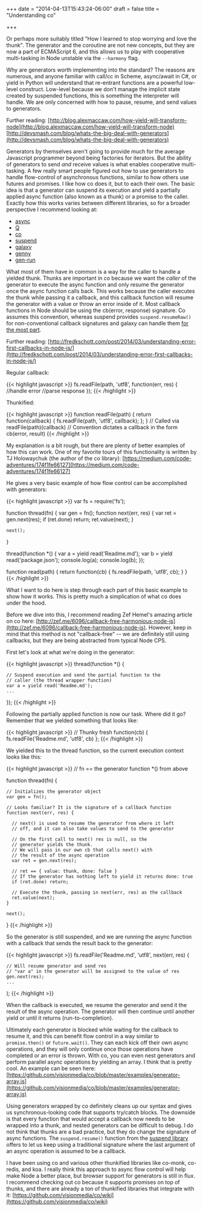 +++
date = "2014-04-13T15:43:24-06:00"
draft = false
title = "Understanding co"

+++

Or perhaps more suitably titled "How I learned to stop worrying and love the thunk". The generator and the coroutine are not new concepts, but they are now a part of ECMAScript 6, and this allows us to play with cooperative multi-tasking in Node unstable via the `--harmony` flag.

Why are generators worth implementing into the standard? The reasons are numerous, and anyone familiar with call/cc in Scheme, async/await in C#, or yield in Python will understand that re-entrant functions are a powerful low-level construct. Low-level because we don't manage the implicit state created by suspended functions, this is something the interpreter will handle. We are only concerned with how to pause, resume, and send values to generators.

Further reading:
[http://blog.alexmaccaw.com/how-yield-will-transform-node](http://blog.alexmaccaw.com/how-yield-will-transform-node)
[http://devsmash.com/blog/whats-the-big-deal-with-generators](http://devsmash.com/blog/whats-the-big-deal-with-generators)

Generators by themselves aren't going to provide much for the average Javascript programmer beyond being factories for iterators. But the ability of generators to send *and* receive values is what enables cooperative multi-tasking.
A few really smart people figured out how to use generators to handle flow-control of asynchronous functions, similar to how others use futures and promises. I like how co does it, but to each their own. The basic idea is that a generator can suspend its execution and yield a partially applied async function (also known as a thunk) or a promise to the caller. Exactly how this works varies between different libraries, so for a broader perspective I recommend looking at:

* [async](https://github.com/caolan/async)
* [Q](https://github.com/kriskowal/q)
* [co](https://github.com/visionmedia/co)
* [suspend](https://github.com/jmar777/suspend)
* [galaxy](https://github.com/bjouhier/galaxy)
* [genny](https://github.com/spion/genny)
* [gen-run](https://github.com/creationix/gen-run)


What most of them have in common is a way for the caller to handle a yielded thunk. Thunks are important in co because we want the *caller* of the generator to execute the async function and only resume the generator once the async function calls back. This works because the caller executes the thunk while passing it a callback, and this callback function will resume the generator with a value or throw an error inside of it. Most callback functions in Node should be using the cb(error, response) signature. Co assumes this convention, whereas suspend provides `suspend.resumeRaw()` for non-conventional callback signatures and galaxy can handle them [for the most part](https://github.com/bjouhier/galaxy#odd-callbacks).

Further reading:
[http://fredkschott.com/post/2014/03/understanding-error-first-callbacks-in-node-js/](http://fredkschott.com/post/2014/03/understanding-error-first-callbacks-in-node-js/)


Regular callback:

{{< highlight javascript >}}
fs.readFile(path, 'utf8', function(err, res) {
    //handle error
    //parse response
});
{{< /highlight >}}

Thunkified:

{{< highlight javascript >}}
function readFile(path) {
    return function(callback) {
      fs.readFile(path, 'utf8', callback);
    };
}
// Called via readFile(path)(callback)
// Convention dictates a callback in the form cb(error, result)
{{< /highlight >}}


My explanation is a bit rough, but there are plenty of better examples of how this can work. One of my favorite tours of this functionality is written by TJ Holowaychuk (the author of the co library): [https://medium.com/code-adventures/174f1fe66127](https://medium.com/code-adventures/174f1fe66127)

He gives a very basic example of how flow control can be accomplished with generators:

{{< highlight javascript >}}
var fs = require('fs');

function thread(fn) {
    var gen = fn();
    function next(err, res) {
        var ret = gen.next(res);
        if (ret.done) return;
        ret.value(next);
    }

    next();
}

thread(function *() {
    var a = yield read('Readme.md');
    var b = yield read('package.json');
    console.log(a);
    console.log(b);
});

function read(path) {
    return function(cb) {
        fs.readFile(path, 'utf8', cb);
    }
}
{{< /highlight >}}


What I want to do here is step through each part of this basic example to show how it works. This is pretty much a simplication of what co does under the hood.

Before we dive into this, I recommend reading Zef Hemel's amazing article on co here: [http://zef.me/6096/callback-free-harmonious-node-js](http://zef.me/6096/callback-free-harmonious-node-js). However, keep in mind that this method is not "callback-free" -- we are definitely still using callbacks, but they are being abstracted from typical Node CPS.

First let's look at what we're doing in the generator:

{{< highlight javascript >}}
thread(function *() {

    // Suspend execution and send the partial function to the
    // caller (the thread wrapper function)
    var a = yield read('Readme.md');
    ...
});
{{< /highlight >}}


Following the partially applied function is now our task. Where did it go? Remember that we yielded something that looks like:


{{< highlight javascript >}}
// Thunky fresh
function(cb) { fs.readFile('Readme.md', 'utf8', cb) };
{{< /highlight >}}


We yielded this to the thread function, so the current execution context looks like this:


{{< highlight javascript >}}
// fn == the generator function *() from above

function thread(fn) {

    // Initializes the generator object
    var gen = fn();

    // Looks familiar? It is the signature of a callback function
    function next(err, res) {

      // next() is used to resume the generator from where it left
      // off, and it can also take values to send to the generator

      // On the first call to next() res is null, so the
      // generator yields the thunk.
      // We will pass in our own cb that calls next() with
      // the result of the async operation
      var ret = gen.next(res);

      // ret == { value: thunk, done: false }
      // If the generator has nothing left to yield it returns done: true
      if (ret.done) return;

      // Execute the thunk, passing in next(err, res) as the callback
      ret.value(next);
    }

    next();
}
{{< /highlight >}}


So the generator is still suspended, and we are running the async function with a callback that sends the result back to the generator:


{{< highlight javascript >}}
fs.readFile('Readme.md', 'utf8', next(err, res) {

    // Will resume generator and send res
    // "var a" in the generator will be assigned to the value of res
    gen.next(res);
    ...
);
{{< /highlight >}}


When the callback is executed, we resume the generator and send it the result of the async operation. The generator will then continue until another yield or until it returns (run-to-completion).

Ultimately each generator is blocked while waiting for the callback to resume it, and this can benefit flow control in a way similar to `promise.then()` or `future.wait()`. They can each kick off their own async operations, and they will only continue once those operations have completed or an error is thrown. With co, you can even nest generators and perform parallel async operations by yielding an array. I think that is pretty cool. An example can be seen here: [https://github.com/visionmedia/co/blob/master/examples/generator-array.js](https://github.com/visionmedia/co/blob/master/examples/generator-array.js)

Using generators wrapped by co definitely cleans up our syntax and gives us synchronous-looking code that supports try/catch blocks. The downside is that every function that would accept a callback now needs to be wrapped into a thunk, and nested generators can be difficult to debug. I do not think that thunks are a bad practice, but they do change the signature of async functions. The `suspend.resume()` function from the [suspend library](https://github.com/jmar777/suspend#suspendresume) offers to let us keep using a traditional signature where the last argument of an async operation is assumed to be a callback.

I have been using co and various other thunkified libraries like co-monk, co-redis, and koa. I really think this approach to async flow control will help make Node a better place, but browser support for generators is still in flux. I recommend checking out co because it supports promises on top of thunks, and there are already a ton of thunkified libraries that integrate with it: [https://github.com/visionmedia/co/wiki](https://github.com/visionmedia/co/wiki)
